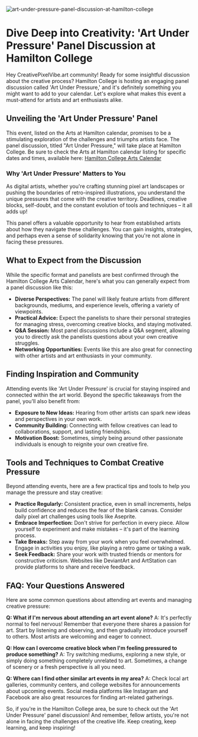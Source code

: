 ![art-under-pressure-panel-discussion-at-hamilton-college](https://images.pexels.com/photos/716276/pexels-photo-716276.jpeg?auto=compress&cs=tinysrgb&fit=crop&h=627&w=1200)

# Dive Deep into Creativity: 'Art Under Pressure' Panel Discussion at Hamilton College

Hey CreativePixelVibe.art community! Ready for some insightful discussion about the creative process? Hamilton College is hosting an engaging panel discussion called 'Art Under Pressure,' and it's definitely something you might want to add to your calendar. Let's explore what makes this event a must-attend for artists and art enthusiasts alike.

## Unveiling the 'Art Under Pressure' Panel

This event, listed on the Arts at Hamilton calendar, promises to be a stimulating exploration of the challenges and triumphs artists face. The panel discussion, titled "Art Under Pressure," will take place at Hamilton College. Be sure to check the Arts at Hamilton calendar listing for specific dates and times, available here: [Hamilton College Arts Calendar](https://www.google.com/url?rct=j&sa=t&url=https://www.hamilton.edu/campuslife/arts-at-hamilton/events/calendar-event/6212879&ct=ga&cd=CAEYACoTNzM5MDk3ODY5NzM5OTk2NDY0NzIdYjA0YjQ5MjBjYzVjZWI2Yjpjb20ucGg6ZW46UEg&usg=AOvVaw0fzi4RJu3ZfgVDNdhb9Gmk)

### Why 'Art Under Pressure' Matters to You

As digital artists, whether you're crafting stunning pixel art landscapes or pushing the boundaries of retro-inspired illustrations, you understand the unique pressures that come with the creative territory. Deadlines, creative blocks, self-doubt, and the constant evolution of tools and techniques – it all adds up!

This panel offers a valuable opportunity to hear from established artists about how they navigate these challenges. You can gain insights, strategies, and perhaps even a sense of solidarity knowing that you're not alone in facing these pressures.

## What to Expect from the Discussion

While the specific format and panelists are best confirmed through the Hamilton College Arts Calendar, here's what you can generally expect from a panel discussion like this:

*   **Diverse Perspectives:** The panel will likely feature artists from different backgrounds, mediums, and experience levels, offering a variety of viewpoints.
*   **Practical Advice:** Expect the panelists to share their personal strategies for managing stress, overcoming creative blocks, and staying motivated.
*   **Q&A Session:** Most panel discussions include a Q&A segment, allowing you to directly ask the panelists questions about your own creative struggles.
*   **Networking Opportunities:** Events like this are also great for connecting with other artists and art enthusiasts in your community.

## Finding Inspiration and Community

Attending events like 'Art Under Pressure' is crucial for staying inspired and connected within the art world. Beyond the specific takeaways from the panel, you'll also benefit from:

*   **Exposure to New Ideas:** Hearing from other artists can spark new ideas and perspectives in your own work.
*   **Community Building:** Connecting with fellow creatives can lead to collaborations, support, and lasting friendships.
*   **Motivation Boost:** Sometimes, simply being around other passionate individuals is enough to reignite your own creative fire.

## Tools and Techniques to Combat Creative Pressure

Beyond attending events, here are a few practical tips and tools to help you manage the pressure and stay creative:

*   **Practice Regularly:** Consistent practice, even in small increments, helps build confidence and reduces the fear of the blank canvas. Consider daily pixel art challenges using tools like Aseprite.
*   **Embrace Imperfection:** Don't strive for perfection in every piece. Allow yourself to experiment and make mistakes – it's part of the learning process.
*   **Take Breaks:** Step away from your work when you feel overwhelmed. Engage in activities you enjoy, like playing a retro game or taking a walk.
*   **Seek Feedback:** Share your work with trusted friends or mentors for constructive criticism. Websites like DeviantArt and ArtStation can provide platforms to share and receive feedback.

## FAQ: Your Questions Answered

Here are some common questions about attending art events and managing creative pressure:

**Q: What if I'm nervous about attending an art event alone?**
A: It's perfectly normal to feel nervous! Remember that everyone there shares a passion for art. Start by listening and observing, and then gradually introduce yourself to others. Most artists are welcoming and eager to connect.

**Q: How can I overcome creative block when I'm feeling pressured to produce something?**
A: Try switching mediums, exploring a new style, or simply doing something completely unrelated to art. Sometimes, a change of scenery or a fresh perspective is all you need.

**Q: Where can I find other similar art events in my area?**
A: Check local art galleries, community centers, and college websites for announcements about upcoming events. Social media platforms like Instagram and Facebook are also great resources for finding art-related gatherings.

So, if you're in the Hamilton College area, be sure to check out the 'Art Under Pressure' panel discussion! And remember, fellow artists, you're not alone in facing the challenges of the creative life. Keep creating, keep learning, and keep inspiring!
